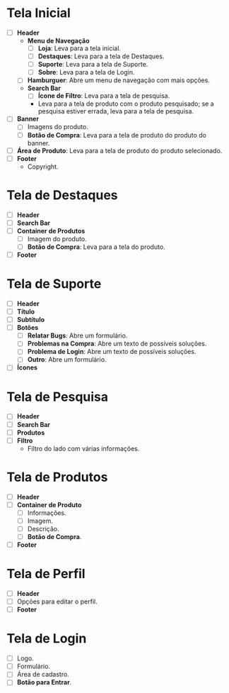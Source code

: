 # Tela Inicial
- [ ] **Header**
  - **Menu de Navegação**
    - [ ] **Loja**: Leva para a tela inicial.
    - [ ] **Destaques**: Leva para a tela de Destaques.
    - [ ] **Suporte**: Leva para a tela de Suporte.
    - [ ] **Sobre**: Leva para a tela de Login.
  - [ ] **Hamburguer**: Abre um menu de navegação com mais opções.
  - **Search Bar**
    - [ ] **Ícone de Filtro**: Leva para a tela de pesquisa.
    - Leva para a tela de produto com o produto pesquisado; se a pesquisa estiver errada, leva para a tela de pesquisa.
- [ ] **Banner**
  - [ ] Imagens do produto.
  - [ ] **Botão de Compra**: Leva para a tela de produto do produto do banner.
- [ ] **Área de Produto**: Leva para a tela de produto do produto selecionado.
- [ ] **Footer**
  - Copyright.

# Tela de Destaques
- [ ] **Header**
- [ ] **Search Bar**
- [ ] **Container de Produtos**
  - [ ] Imagem do produto.
  - [ ] **Botão de Compra**: Leva para a tela do produto.
- [ ] **Footer**

# Tela de Suporte
- [ ] **Header**
- [ ] **Título**
- [ ] **Subtítulo**
- [ ] **Botões**
  - [ ] **Relatar Bugs**: Abre um formulário.
  - [ ] **Problemas na Compra**: Abre um texto de possíveis soluções.
  - [ ] **Problema de Login**: Abre um texto de possíveis soluções.
  - [ ] **Outro**: Abre um formulário.
- [ ] **Ícones**

# Tela de Pesquisa
- [ ] **Header**
- [ ] **Search Bar**
- [ ] **Produtos**
- [ ] **Filtro**
  - Filtro do lado com várias informações.

# Tela de Produtos
- [ ] **Header**
- [ ] **Container de Produto**
  - [ ] Informações.
  - [ ] Imagem.
  - [ ] Descrição.
  - [ ] **Botão de Compra**.
- [ ] **Footer**

# Tela de Perfil
- [ ] **Header**
- [ ] Opções para editar o perfil.
- [ ] **Footer**

# Tela de Login
- [ ] Logo.
- [ ] Formulário.
- [ ] Área de cadastro.
- [ ] **Botão para Entrar**.
